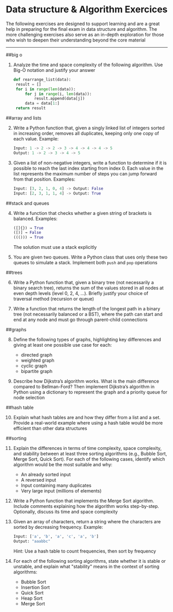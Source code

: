 # Data structure & Algorithm Exercices

The following exercises are designed to support learning and are a great help in preparing for the final exam in data structure and algorithm. The more challenging exercises also serve as an in-depth exploration for those who wish to deepen their understanding beyond the core material

---

##big o

1. Analyze the time and space complexity of the following algorithm. Use Big-O notation and justify your answer

   ```python
   def rearrange_list(data):
   	result = []
   	for i in range(len(data)):
   		for j in range(i, len(data)):
   			result.append(data[j])
   		data = data[1:]
   	return result
   ```

##array and lists

2. Write a Python function that, given a singly linked list of integers sorted in increasing order, removes all duplicates, keeping only one copy of each value. Example:

   ```python
   Input: 1 -> 2 -> 2 -> 3 -> 4 -> 4 -> 4 -> 5
   Output: 1 -> 2 -> 3 -> 4 -> 5
   ```

3. Given a list of non-negative integers, write a function to determine if it is possible to reach the last index starting from index 0. Each value in the list represents the maximum number of steps you can jump forward from that position. Examples:

   ```python
   Input: [3, 2, 1, 0, 4] -> Output: False
   Input: [2, 3, 1, 1, 4] -> Output: True
   ```

##stack and queues

4. Write a function that checks whether a given string of brackets is balanced. Examples:

   ```python
   ([]{}) → True
   ([)] → False
   ((())) → True
   ```

   The solution must use a stack explicitly

5. You are given two queues. Write a Python class that uses only these two queues to simulate a stack. Implement both `push` and `pop` operations

##trees

6. Write a Python function that, given a binary tree (not necessarily a binary search tree), returns the sum of the values stored in all nodes at even depth levels (level 0, 2, 4, ...). Briefly justify your choice of traversal method (recursion or queue)

7. Write a function that returns the length of the longest path in a binary tree (not necessarily balanced or a BST), where the path can start and end at any node and must go through parent-child connections

##graphs

8. Define the following types of graphs, highlighting key differences and giving at least one possible use case for each:

   - directed graph
   - weighted graph
   - cyclic graph
   - bipartite graph

9. Describe how Dijkstraʼs algorithm works. What is the main difference compared to Bellman-Ford? Then implement Dijkstraʼs algorithm in Python using a dictionary to represent the graph and a priority queue for node selection

##hash table

10. Explain what hash tables are and how they differ from a list and a set. Provide a real-world example where using a hash table would be more efficient than other data structures

##sorting

11. Explain the differences in terms of time complexity, space complexity, and stability between at least three sorting algorithms (e.g., Bubble Sort, Merge Sort, Quick Sort). For each of the following cases, identify which algorithm would be the most suitable and why:
    - An already sorted input
    - A reversed input
    - Input containing many duplicates
    - Very large input (millions of elements)
12. Write a Python function that implements the Merge Sort algorithm. Include comments explaining how the algorithm works step-by-step. Optionally, discuss its time and space complexity

13. Given an array of characters, return a string where the characters are sorted by decreasing frequency. Example:

    ```python
    Input: ['a', 'b', 'a', 'c', 'a', 'b']
    Output: "aaabbc"
    ```

    Hint: Use a hash table to count frequencies, then sort by frequency

14. For each of the following sorting algorithms, state whether it is stable or unstable, and explain what "stability" means in the context of sorting algorithms:
    - Bubble Sort
    - Insertion Sort
    - Quick Sort
    - Heap Sort
    - Merge Sort

